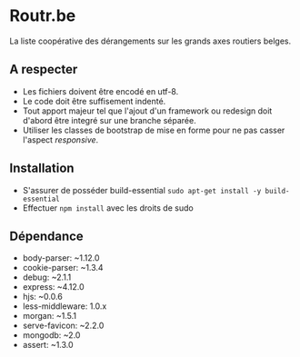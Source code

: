 # Routr.be
La liste coopérative des dérangements sur les grands axes routiers belges.

## A respecter ##
- Les fichiers doivent être encodé en utf-8.
- Le code doit être suffisement indenté.
- Tout apport majeur tel que l'ajout d'un framework ou redesign doit d'abord être integré sur une branche séparée.
- Utiliser les classes de bootstrap de mise en forme pour ne pas casser l'aspect _responsive_.

## Installation ##
- S'assurer de posséder build-essential `sudo apt-get install -y build-essential`
- Effectuer `npm install` avec les droits de sudo

## Dépendance ##
- body-parser: ~1.12.0
- cookie-parser: ~1.3.4
- debug: ~2.1.1
- express: ~4.12.0
- hjs: ~0.0.6
- less-middleware: 1.0.x
- morgan: ~1.5.1
- serve-favicon: ~2.2.0
- mongodb: ~2.0
- assert: ~1.3.0